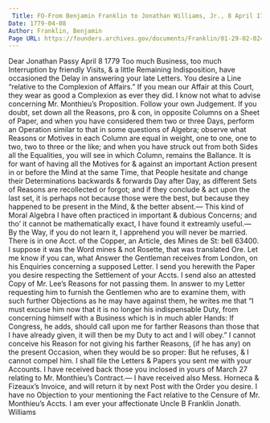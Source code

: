 ```yaml
---
 Title: FO-From Benjamin Franklin to Jonathan Williams, Jr., 8 April 1779
Date: 1779-04-08
Author: Franklin, Benjamin
Page URL: https://founders.archives.gov/documents/Franklin/01-29-02-0240
---
```


Dear Jonathan
Passy April 8 1779
Too much Business, too much Interruption by friendly Visits, & a little Remaining Indisposition, have occasioned the Delay in answering your late Letters.
You desire a Line “relative to the Complexion of Affairs.” If you mean our Affair at this Court, they wear as good a Complexion as ever they did.
I know not what to advise concerning Mr. Monthieu’s Proposition. Follow your own Judgement. If you doubt, set down all the Reasons, pro & con, in opposite Columns on a Sheet of Paper, and when you have considered them two or three Days, perform an Operation similar to that in some questions of Algebra; observe what Reasons or Motives in each Column are equal in weight, one to one, one to two, two to three or the like; and when you have struck out from both Sides all the Equalities, you will see in which Column, remains the Ballance. It is for want of having all the Motives for & against an important Action present in or before the Mind at the same Time, that People hesitate and change their Determinations backwards & forwards Day after Day, as different Sets of Reasons are recollected or forgot; and if they conclude & act upon the last set, it is perhaps not because those were the best, but because they happened to be present in the Mind, & the better absent.— This kind of Moral Algebra I have often practiced in important & dubious Concerns; and tho’ it cannot be mathematically exact, I have found it extreamly useful.— By the Way, if you do not learn it, I apprehend you will never be married.
There is in one Acct. of the Copper, an Article, des Mines de St: bell 63400. I suppose it was the Word mines & not Rosette, that was translated Ore.
Let me know if you can, what Answer the Gentleman receives from London, on his Enquiries concerning a supposed Letter.
I send you herewith the Paper you desire respecting the Settlement of your Accts. I send also an attested Copy of Mr. Lee’s Reasons for not passing them. In answer to my Letter requesting him to furnish the Gentlemen who are to examine them, with such further Objections as he may have against them, he writes me that “I must excuse him now that it is no longer his indispensable Duty, from concerning himself with a Business which is in much abler Hands: If Congress, he adds, should call upon me for farther Reasons than those that I have already given, it will then be my Duty to act and I will obey.” I cannot conceive his Reason for not giving his farther Reasons, (if he has any) on the present Occasion, when they would be so proper: But he refuses, & I cannot compel him.
I shall file the Letters & Papers you sent me with your Accounts. I have received back those you inclosed in yours of March 27 relating to Mr. Monthieu’s Contract.— I have received also Mess. Horneca & Fizeaux’s Invoice, and will return it by next Post with the Order you desire.
I have no Objection to your mentioning the Fact relative to the Censure of Mr. Monthieu’s Accts. I am ever your affectionate Uncle
B Franklin
Jonath. Williams

